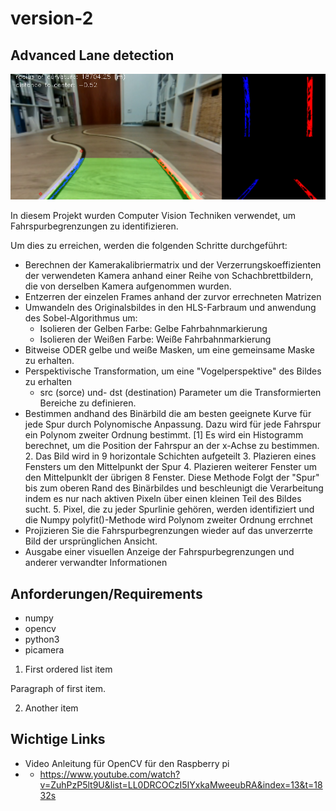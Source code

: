 # version-2
## Advanced Lane detection

![](Beispiel.png)


In diesem Projekt wurden Computer Vision Techniken verwendet, um Fahrspurbegrenzungen zu identifizieren.

Um dies zu erreichen, werden die folgenden Schritte durchgeführt:
- Berechnen der Kamerakalibriermatrix und der Verzerrungskoeffizienten der verwendeten Kamera anhand einer Reihe von Schachbrettbildern, die von derselben Kamera aufgenommen wurden.
- Entzerren der einzelen Frames anhand der zurvor errechneten Matrizen
- Umwandeln des Originalsbildes in den HLS-Farbraum und anwendung des Sobel-Algorithmus um:
  - Isolieren der Gelben Farbe: Gelbe Fahrbahnmarkierung
  - Isolieren der Weißen Farbe: Weiße Fahrbahnmarkierung
- Bitweise ODER gelbe und weiße Masken, um eine gemeinsame Maske zu erhalten.
- Perspektivische Transformation, um eine "Vogelperspektive" des Bildes zu erhalten
  - src (sorce) und- dst (destination) Parameter um die Transformierten Bereiche zu definieren.
- Bestimmen andhand des Binärbild die am besten geeignete Kurve für jede Spur durch Polynomische Anpassung. Dazu wird für jede Fahrspur ein Polynom zweiter Ordnung bestimmt.
  [1]  Es wird ein Histogramm berechnet, um die Position der Fahrspur an der x-Achse zu bestimmen.
  2.  Das Bild wird in 9 horizontale Schichten aufgeteilt
  3.  Plazieren eines Fensters um den Mittelpunkt der Spur
  4.  Plazieren weiterer Fenster um den Mittelpunklt der übrigen 8 Fenster. Diese Methode Folgt der "Spur" bis zum oberen Rand des Binärbildes und beschleunigt die Verarbeitung indem es nur nach aktiven Pixeln über einen kleinen Teil des Bildes sucht.
  5.  Pixel, die zu jeder Spurlinie gehören, werden identifiziert und die Numpy polyfit()-Methode wird Polynom zweiter Ordnung errchnet
- Projizieren Sie die Fahrspurbegrenzungen wieder auf das unverzerrte Bild der ursprünglichen Ansicht. 
- Ausgabe einer visuellen Anzeige der Fahrspurbegrenzungen und anderer verwandter Informationen 

## Anforderungen/Requirements 
- numpy
- opencv
- python3 
- picamera

1. First ordered list item

  Paragraph of first item.

2. Another item

## Wichtige Links

- Video Anleitung für OpenCV für den Raspberry pi
- - https://www.youtube.com/watch?v=ZuhPzP5lt9U&list=LL0DRCOCzI5IYxkaMweeubRA&index=13&t=1832s
